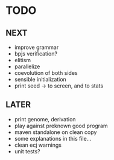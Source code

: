 TODO
====

NEXT
----
- improve grammar
- bpjs verification?
- elitism  
- parallelize
- coevolution of both sides
- sensible initialization
- print seed -> to screen, and to stats

LATER
-----
- print genome, derivation
- play against preknown good program
- maven standalone on clean copy 
- some explanations in this file...
- clean ecj warnings
- unit tests?

